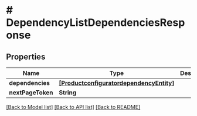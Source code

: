 # # DependencyListDependenciesResponse


## Properties


Name | Type | Description | Notes
------------ | ------------- | ------------- | -------------
**dependencies**| [**[ProductconfiguratordependencyEntity]**](ProductconfiguratordependencyEntity.md) |   | [optional]
**nextPageToken**| **String** |   | [optional]


[[Back to Model list]](../../README.md#models) [[Back to API list]](../../README.md#endpoints) [[Back to README]](../../README.md)